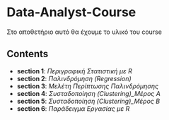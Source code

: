 # Data-Analyst-Course
Στο αποθετήριο αυτό θα έχουμε το υλικό του course
## Contents
* **section 1**: *Περιγραφική Στατιστική με R*
* **section 2**: *Παλινδρόμηση (Regression)*
* **section 3**: *Μελέτη Περίπτωσης Παλινδρόμησης*
* **section 4**: *Συσταδοποίηση (Clustering)_Μέρος Α*
* **section 5**:  *Συσταδοποίηση (Clustering)_Μέρος B*
* **section 6**:  *Παράδειγμα Εργασίας με R*
